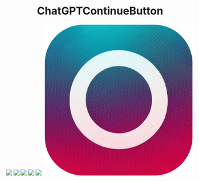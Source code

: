 <div align="center">
    <h1>ChatGPTContinueButton</h1>
    <a href="https://github.com/SNQ-2001/ChatGPTContinueButton/issues"><img src="https://img.shields.io/github/issues/SNQ-2001/ChatGPTContinueButton"></a>
    <a href="https://github.com/SNQ-2001/ChatGPTContinueButton/network/members"><img src="https://img.shields.io/github/forks/SNQ-2001/ChatGPTContinueButton"></a>
    <a href="https://github.com/SNQ-2001/ChatGPTContinueButton/stargazers"><img src="https://img.shields.io/github/stars/SNQ-2001/ChatGPTContinueButton"></a>
    <a href="https://github.com/SNQ-2001/ChatGPTContinueButton/"><img src="https://img.shields.io/github/languages/top/SNQ-2001/ChatGPTContinueButton"></a>
    <a href="https://github.com/SNQ-2001/ChatGPTContinueButton/blob/main/LICENSE"><img src="https://img.shields.io/github/license/SNQ-2001/ChatGPTContinueButton"></a>
    <a href="https://github.com/SNQ-2001/ChatGPTContinueButton"><img src="https://github.com/SNQ-2001/ChatGPTContinueButton/blob/main/icon.png" style="width:80%;"></a>
</div>
